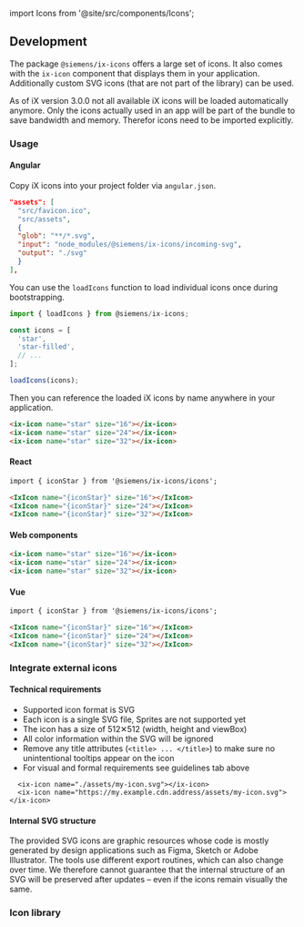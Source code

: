 import Icons from '@site/src/components/Icons';

## Development

The package ```@siemens/ix-icons``` offers a large set of icons.
It also comes with the ```ix-icon``` component that displays them in your application.
Additionally custom SVG icons (that are not part of the library) can be used.

As of iX version 3.0.0 not all available iX icons will be loaded automatically anymore.
Only the icons actually used in an app will be part of the bundle to save bandwidth and memory.
Therefor icons need to be imported explicitly.

### Usage

#### Angular

Copy iX icons into your project folder via `angular.json`.

```json
"assets": [
  "src/favicon.ico",
  "src/assets",
  {
  "glob": "**/*.svg",
  "input": "node_modules/@siemens/ix-icons/incoming-svg",
  "output": "./svg"
  }
],
```

You can use the `loadIcons` function to load individual icons once during bootstrapping.

```js
import { loadIcons } from @siemens/ix-icons;

const icons = [
  'star',
  'star-filled',
  // ...
];

loadIcons(icons);
```

Then you can reference the loaded iX icons by name anywhere in your application.

```html
<ix-icon name="star" size="16"></ix-icon>
<ix-icon name="star" size="24"></ix-icon>
<ix-icon name="star" size="32"></ix-icon>
```

#### React

```html
import { iconStar } from '@siemens/ix-icons/icons';

<IxIcon name="{iconStar}" size="16"></IxIcon>
<IxIcon name="{iconStar}" size="24"></IxIcon>
<IxIcon name="{iconStar}" size="32"></IxIcon>
```

#### Web components

```html
<ix-icon name="star" size="16"></ix-icon>
<ix-icon name="star" size="24"></ix-icon>
<ix-icon name="star" size="32"></ix-icon>
```

#### Vue

```html
import { iconStar } from '@siemens/ix-icons/icons';

<IxIcon name="{iconStar}" size="16"></IxIcon>
<IxIcon name="{iconStar}" size="24"></IxIcon>
<IxIcon name="{iconStar}" size="32"></IxIcon>
```

### Integrate external icons

#### Technical requirements

- Supported icon format is SVG
- Each icon is a single SVG file, Sprites are not supported yet
- The icon has a size of 512✕512 (width, height and viewBox)
- All color information within the SVG will be ignored
- Remove any title attributes (`<title> ... </title>`) to make sure no unintentional tooltips appear on the icon
- For visual and formal requirements see guidelines tab above

```tsx
  <ix-icon name="./assets/my-icon.svg"></ix-icon>
  <ix-icon name="https://my.example.cdn.address/assets/my-icon.svg"></ix-icon>
```

#### Internal SVG structure

The provided SVG icons are graphic resources whose code is mostly generated by design applications such as Figma, Sketch or Adobe Illustrator. The tools use different export routines, which can also change over time. We therefore cannot guarantee that the internal structure of an SVG will be preserved after updates – even if the icons remain visually the same.

### Icon library

<Icons></Icons>
